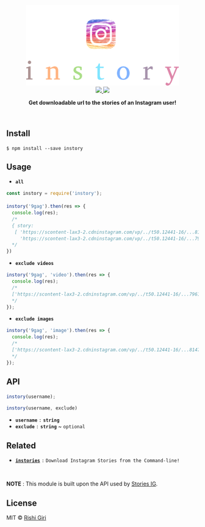 <p align="center">
<img src="media/image4144.png" width="400px">
<br>
  <a href="https://travis-ci.org/CodeDotJS/instory">
  <img src="https://travis-ci.org/CodeDotJS/instory.svg?branch=master">
  </a>
  <img src="https://img.shields.io/badge/code_style-XO-5ed9c7.svg">
  <br>
  <p align="center"><b>Get downloadable url to the stories of an Instagram user!</b></p>
  <br>
</p>


## Install

```
$ npm install --save instory
```

## Usage

- __`all`__

```js
const instory = require('instory');

instory('9gag').then(res => {
  console.log(res);
  /*
  { story:
   [ 'https://scontent-lax3-2.cdninstagram.com/vp/../t50.12441-16/...8147460402176414839_n.mp4',
     'https://scontent-lax3-2.cdninstagram.com/vp/../t50.12441-16/...7961590752994505111_n.jpg' ] }
  */
})
```

- __`exclude videos`__

```js
instory('9gag', 'video').then(res => {
  console.log(res);
  /*
  ['https://scontent-lax3-2.cdninstagram.com/vp/../t50.12441-16/...7961590752994505111_n.jpg']
  */
});
```

- __`exclude images`__

```js
instory('9gag', 'image').then(res => {
  console.log(res);
  /*
  ['https://scontent-lax3-2.cdninstagram.com/vp/../t50.12441-16/...8147460402176414839_n.mp4']
  */
});
```

## API
```js
instory(username);
```

```js
instory(username, exclude)
```

- __`username`__ `:` __`string`__
- __`exclude`__ `:` __`string`__ ~ `optional`


## Related

- __[`instories`](https://github.com/CodeDotJS/instories)__ `:` `Download Instagram Stories from the Command-line!`
<br>

__NOTE__ : This module is built upon the API used by [Stories IG](https://storiesig.com).

## License

MIT &copy; [Rishi Giri](http://rishi.ml)
